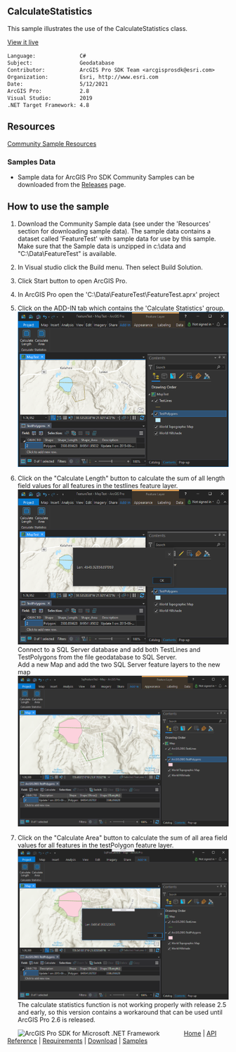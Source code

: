 ## CalculateStatistics

<!-- TODO: Write a brief abstract explaining this sample -->
This sample illustrates the use of the CalculateStatistics class.  
  


<a href="http://pro.arcgis.com/en/pro-app/sdk/" target="_blank">View it live</a>

<!-- TODO: Fill this section below with metadata about this sample-->
```
Language:              C#
Subject:               Geodatabase
Contributor:           ArcGIS Pro SDK Team <arcgisprosdk@esri.com>
Organization:          Esri, http://www.esri.com
Date:                  5/12/2021
ArcGIS Pro:            2.8
Visual Studio:         2019
.NET Target Framework: 4.8
```

## Resources

[Community Sample Resources](https://github.com/Esri/arcgis-pro-sdk-community-samples#resources)

### Samples Data

* Sample data for ArcGIS Pro SDK Community Samples can be downloaded from the [Releases](https://github.com/Esri/arcgis-pro-sdk-community-samples/releases) page.  

## How to use the sample
<!-- TODO: Explain how this sample can be used. To use images in this section, create the image file in your sample project's screenshots folder. Use relative url to link to this image using this syntax: ![My sample Image](FacePage/SampleImage.png) -->
1. Download the Community Sample data (see under the 'Resources' section for downloading sample data).  The sample data contains a dataset called 'FeatureTest' with sample data for use by this sample.  Make sure that the Sample data is unzipped in c:\data and "C:\Data\FeatureTest" is available.  
1. In Visual studio click the Build menu. Then select Build Solution.  
1. Click Start button to open ArcGIS Pro.  
1. In ArcGIS Pro open the 'C:\Data\FeatureTest\FeatureTest.aprx' project  
1. Click on the ADD-IN tab which contains the 'Calculate Statistics' group.    
![UI](Screenshots/Screen1.png)  
  
1. Click on the "Calculate Length" button to calculate the sum of all length field values for all features in the testlines feature layer.  
![UI](Screenshots/Screen2.png)  
Connect to a SQL Server database and add both TestLines and TestPolygons from the file geodatabase to SQL Server.    
Add a new Map and add the two SQL Server feature layers to the new map  
![UI](Screenshots/Screen3.png)  
  
1. Click on the "Calculate Area" button to calculate the sum of all area field values for all features in the testPolygon feature layer.  
![UI](Screenshots/Screen4.png)  
The calculate statistics function is not working properly with release 2.5 and early, so this version contains a workaround that can be used until ArcGIS Pro 2.6 is released.  
  


<!-- End -->

&nbsp;&nbsp;&nbsp;&nbsp;&nbsp;&nbsp;<img src="https://esri.github.io/arcgis-pro-sdk/images/ArcGISPro.png"  alt="ArcGIS Pro SDK for Microsoft .NET Framework" height = "20" width = "20" align="top"  >
&nbsp;&nbsp;&nbsp;&nbsp;&nbsp;&nbsp;&nbsp;&nbsp;&nbsp;&nbsp;&nbsp;&nbsp;
[Home](https://github.com/Esri/arcgis-pro-sdk/wiki) | <a href="https://pro.arcgis.com/en/pro-app/latest/sdk/api-reference" target="_blank">API Reference</a> | [Requirements](https://github.com/Esri/arcgis-pro-sdk/wiki#requirements) | [Download](https://github.com/Esri/arcgis-pro-sdk/wiki#installing-arcgis-pro-sdk-for-net) | <a href="https://github.com/esri/arcgis-pro-sdk-community-samples" target="_blank">Samples</a>
